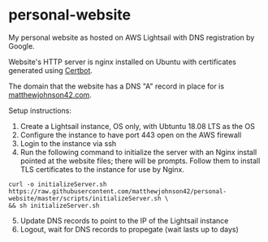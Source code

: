 # personal-website

My personal website as hosted on AWS Lightsail with DNS registration by Google.

Website's HTTP server is nginx installed on Ubuntu with certificates generated using [Certbot](https://certbot.eff.org/).

The domain that the website has a DNS "A" record in place for is [matthewjohnson42.com](https://matthewjohnson42.com).

Setup instructions:
1. Create a Lightsail instance, OS only, with Ubtuntu 18.08 LTS as the OS
2. Configure the instance to have port 443 open on the AWS firewall
3. Login to the instance via ssh
4. Run the following command to initialize the server with an Nginx install pointed at the website files; there will be prompts. Follow them to install TLS certificates to the instance for use by Nginx.
```
curl -o initializeServer.sh https://raw.githubusercontent.com/matthewjohnson42/personal-website/master/scripts/initializeServer.sh \
&& sh initializeServer.sh
```
5. Update DNS records to point to the IP of the Lightsail instance
6. Logout, wait for DNS records to propegate (wait lasts up to days)
